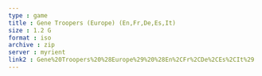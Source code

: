 ```yaml
---
type : game
title : Gene Troopers (Europe) (En,Fr,De,Es,It)
size : 1.2 G
format : iso
archive : zip
server : myrient
link2 : Gene%20Troopers%20%28Europe%29%20%28En%2CFr%2CDe%2CEs%2CIt%29
---
```

